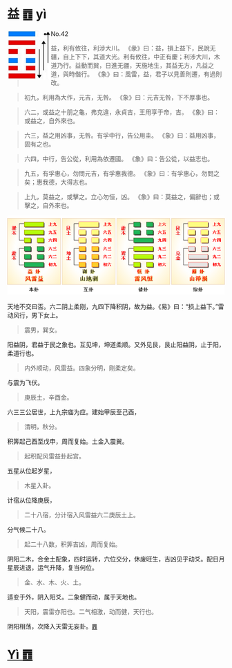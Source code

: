 # 益 ䷩ yì

<img src="shapes/42.10.png" width="101" alt="益" align="left">

- No.42

> 益，利有攸往，利涉大川。
>《彖》曰：益，損上益下，民說无疆，自上下下，其道大光。利有攸往，中正有慶；利涉大川，木道乃行。益動而巽，日進无疆，天施地生，其益无方，凡益之道，與時偕行。
>《象》曰：風雷，益，君子以見善則遷，有過則改。

> 初九，利用為大作，元吉，无咎。
>《象》曰：元吉无咎，下不厚事也。

> 六二，或益之十朋之龜，弗克違，永貞吉，王用享于帝，吉。
>《象》曰：或益之，自外來也。

> 六三，益之用凶事，无咎。有孚中行，告公用圭。
>《象》曰：益用凶事，固有之也。

> 六四，中行，告公從，利用為依遷國。
>《象》曰：告公從，以益志也。

> 九五，有孚惠心，勿問元吉，有孚惠我德。
>《象》曰：有孚惠心，勿問之矣；惠我德，大得志也。

> 上九，莫益之，或擊之。立心勿恒，凶。
>《象》曰：莫益之，偏辭也；或擊之，自外來也。

<img src="shapes/42.11.png">

天地不交曰否。六二阴上柔刚，九四下降积阴，故为益。《易》曰：“损上益下。”雷动风行，男下女上。
> 震男，巽女。

阳益阴，君益于民之象也。互见坤，坤道柔顺。又外见艮，艮止阳益阴，止于阳，柔道行也。
> 内外顺动，风雷益。四象分明，刚柔定矣。

与震为飞伏。
> 庚辰土，辛酉金。

六三三公居世，上九宗庙为应。建始甲辰至己酉，
> 清明，秋分。

积筭起己酉至戊申，周而复始。土金入震巽。
> 起积配风雷益卦起宫。

五星从位起岁星，
> 木星入卦。

计宿从位降庚辰，
> 二十八宿，分计宿入风雷益六二庚辰土上。

分气候二十八。
> 起二十八数，积筭吉凶，周而复始。

阴阳二木，合金土配象，四时运转，六位交分，休废旺生，吉凶见乎动爻。配日月星辰进退，运气升降，复当何位。
> 金、水、木、火、土。

适变于外，阴入阳爻。二象健而动，属于天地也。
> 天阳，震雷亦阳也。二气相激，动而健，天行也。

阴阳相荡，次降入天雷无妄卦。[䷘](e697a0e5a684wuwang_cn.md)

# [Yì ䷩](yi.md)
